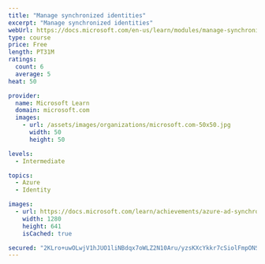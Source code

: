 ```yaml
---
title: "Manage synchronized identities"
excerpt: "Manage synchronized identities"
webUrl: https://docs.microsoft.com/en-us/learn/modules/manage-synchronized-identities/
type: course
price: Free
length: PT31M
ratings:
  count: 6
  average: 5
heat: 50

provider:
  name: Microsoft Learn
  domain: microsoft.com
  images:
    - url: /assets/images/organizations/microsoft.com-50x50.jpg
      width: 50
      height: 50

levels:
  - Intermediate

topics:
  - Azure
  - Identity

images:
  - url: https://docs.microsoft.com/learn/achievements/azure-ad-synchronized-identities-social.png
    width: 1280
    height: 641
    isCached: true

secured: "2KLro+uwOLwjV1hJUO1liNBdqx7oWLZ2N10Aru/yzsKXcYkkr7cSiolFmpONSarhi5QxKRnmznel/xP1OA5JbErqHBs9ifGdRljOwmJTJZ98prcVjVE3Bf5riQPoKE80wY+4xn1JDz1xgvupSRhb0/fhI28+Ol/yVyMX3+oxlIj9wSIz8r/RbNBVLqQhshK6QJyY8CpJVxKoSyy1VMhpQcWBiTY4Zg7eyEyLiHNMu+EtHX+dAuTRnfKPI9VAdE2vKcfzZe/exV3NBVsFRc5KNIYjmcrCa9EFKO2vmnYMSlGqfgY3HyND50GRkLxZNjBcLTJXe7UNcNObFTRnhRbQk7YPgVNK9mz8RQ/F2hlAmakA5whH00LcePfOMTt9EvGyxhc4eICExMgEKNNFPbEUASaLnhFWvKScUVA6rElghSQ=;IVfBwTe6YP1LVD4qixjK+g=="
---
```


